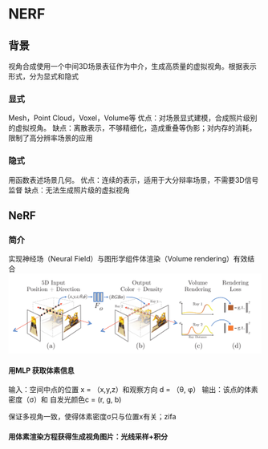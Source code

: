 # NERF
## 背景
视角合成使用一个中间3D场景表征作为中介，生成高质量的虚拟视角。根据表示形式，分为显式和隐式
### 显式
Mesh，Point Cloud，Voxel，Volume等
优点：对场景显式建模，合成照片级别的虚拟视角。
缺点：离散表示，不够精细化，造成重叠等伪影；对内存的消耗，限制了高分辨率场景的应用
### 隐式
用函数表述场景几何。
优点：连续的表示，适用于大分辩率场景，不需要3D信号监督
缺点：无法生成照片级的虚拟视角

## NeRF
### 简介
实现神经场（Neural Field）与图形学组件体渲染（Volume rendering）有效结合
![](https://raw.githubusercontent.com/LIUQI-creat/pic/main/20221114173108.png)
#### 用MLP 获取体素信息
输入：空间中点的位置 x = （x,y,z）和观察方向 d = （θ, φ）
输出：该点的体素密度（σ）和 自发光颜色c = (r, g, b)

保证多视角一致，使得体素密度σ只与位置x有关；zifa
#### 用体素渲染方程获得生成视角图片：光线采样+积分


<!--stackedit_data:
eyJoaXN0b3J5IjpbLTYzMzcwNjU5NCwtMTQyMjMwOTcyNCwtMT
g5NDgwNTY2NiwtOTMzOTE1ODMwLC0xMzUzMTI2NTk2LDE2MTA2
NDU1NjMsMjA0MDI5NzYyMl19
-->